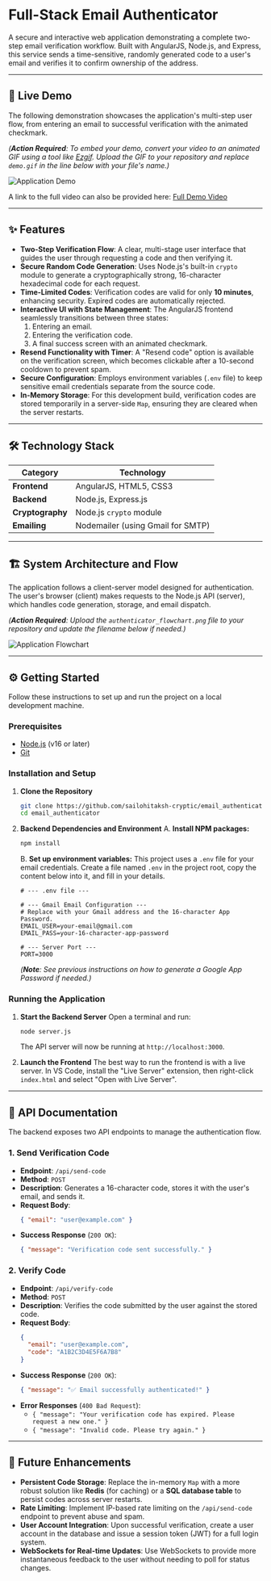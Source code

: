 # Full-Stack Email Authenticator

A secure and interactive web application demonstrating a complete two-step email verification workflow. Built with AngularJS, Node.js, and Express, this service sends a time-sensitive, randomly generated code to a user's email and verifies it to confirm ownership of the address.

---

## 🚀 Live Demo

The following demonstration showcases the application's multi-step user flow, from entering an email to successful verification with the animated checkmark.

*(**Action Required**: To embed your demo, convert your video to an animated GIF using a tool like [Ezgif](https://ezgif.com/video-to-gif). Upload the GIF to your repository and replace `demo.gif` in the line below with your file's name.)*

![Application Demo](demo.gif)

A link to the full video can also be provided here: [Full Demo Video](./demo_video.mp4)

---

## ✨ Features

-   **Two-Step Verification Flow**: A clear, multi-stage user interface that guides the user through requesting a code and then verifying it.
-   **Secure Random Code Generation**: Uses Node.js's built-in `crypto` module to generate a cryptographically strong, 16-character hexadecimal code for each request.
-   **Time-Limited Codes**: Verification codes are valid for only **10 minutes**, enhancing security. Expired codes are automatically rejected.
-   **Interactive UI with State Management**: The AngularJS frontend seamlessly transitions between three states:
    1.  Entering an email.
    2.  Entering the verification code.
    3.  A final success screen with an animated checkmark.
-   **Resend Functionality with Timer**: A "Resend code" option is available on the verification screen, which becomes clickable after a 10-second cooldown to prevent spam.
-   **Secure Configuration**: Employs environment variables (`.env` file) to keep sensitive email credentials separate from the source code.
-   **In-Memory Storage**: For this development build, verification codes are stored temporarily in a server-side `Map`, ensuring they are cleared when the server restarts.

---

## 🛠️ Technology Stack

| Category      | Technology                                    |
|---------------|-----------------------------------------------|
| **Frontend** | AngularJS, HTML5, CSS3                        |
| **Backend** | Node.js, Express.js                           |
| **Cryptography** | Node.js `crypto` module                       |
| **Emailing** | Nodemailer (using Gmail for SMTP)             |

---

## 🏗️ System Architecture and Flow

The application follows a client-server model designed for authentication. The user's browser (client) makes requests to the Node.js API (server), which handles code generation, storage, and email dispatch.

*(**Action Required**: Upload the `authenticator_flowchart.png` file to your repository and update the filename below if needed.)*

![Application Flowchart](https://github.com/sailohitaksh-cryptic/email_sender_app/blob/main/Authenticator%20Flowchart.png)

---

## ⚙️ Getting Started

Follow these instructions to set up and run the project on a local development machine.

### Prerequisites

-   [Node.js](httpshttps://nodejs.org/) (v16 or later)
-   [Git](https://git-scm.com/)

### Installation and Setup

1.  **Clone the Repository**
    ```bash
    git clone https://github.com/sailohitaksh-cryptic/email_authenticator.git
    cd email_authenticator
    ```

2.  **Backend Dependencies and Environment**
    A. **Install NPM packages:**
    ```bash
    npm install
    ```
    B. **Set up environment variables:**
    This project uses a `.env` file for your email credentials. Create a file named `.env` in the project root, copy the content below into it, and fill in your details.
    ```
    # --- .env file ---

    # --- Gmail Email Configuration ---
    # Replace with your Gmail address and the 16-character App Password.
    EMAIL_USER=your-email@gmail.com
    EMAIL_PASS=your-16-character-app-password

    # --- Server Port ---
    PORT=3000
    ```
    *(**Note**: See previous instructions on how to generate a Google App Password if needed.)*

### Running the Application

1.  **Start the Backend Server**
    Open a terminal and run:
    ```bash
    node server.js
    ```
    The API server will now be running at `http://localhost:3000`.

2.  **Launch the Frontend**
    The best way to run the frontend is with a live server. In VS Code, install the "Live Server" extension, then right-click `index.html` and select "Open with Live Server".

---

## 📖 API Documentation

The backend exposes two API endpoints to manage the authentication flow.

### 1. Send Verification Code
-   **Endpoint**: `/api/send-code`
-   **Method**: `POST`
-   **Description**: Generates a 16-character code, stores it with the user's email, and sends it.
-   **Request Body**:
    ```json
    { "email": "user@example.com" }
    ```
-   **Success Response** (`200 OK`):
    ```json
    { "message": "Verification code sent successfully." }
    ```

### 2. Verify Code
-   **Endpoint**: `/api/verify-code`
-   **Method**: `POST`
-   **Description**: Verifies the code submitted by the user against the stored code.
-   **Request Body**:
    ```json
    {
      "email": "user@example.com",
      "code": "A1B2C3D4E5F6A7B8"
    }
    ```
-   **Success Response** (`200 OK`):
    ```json
    { "message": "✅ Email successfully authenticated!" }
    ```
-   **Error Responses** (`400 Bad Request`):
    -   `{ "message": "Your verification code has expired. Please request a new one." }`
    -   `{ "message": "Invalid code. Please try again." }`

---

## 🔮 Future Enhancements

-   **Persistent Code Storage**: Replace the in-memory `Map` with a more robust solution like **Redis** (for caching) or a **SQL database table** to persist codes across server restarts.
-   **Rate Limiting**: Implement IP-based rate limiting on the `/api/send-code` endpoint to prevent abuse and spam.
-   **User Account Integration**: Upon successful verification, create a user account in the database and issue a session token (JWT) for a full login system.
-   **WebSockets for Real-time Updates**: Use WebSockets to provide more instantaneous feedback to the user without needing to poll for status changes.
